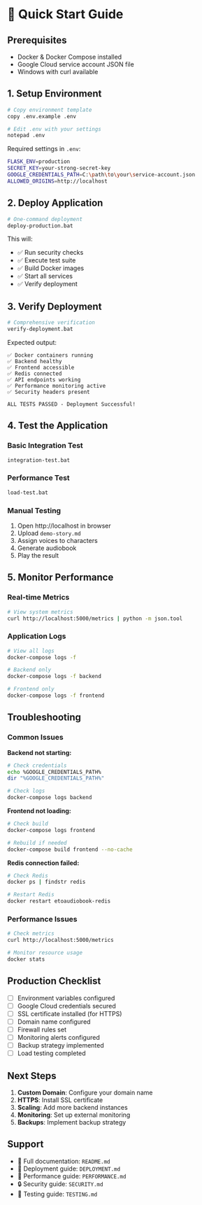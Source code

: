 # 🚀 Quick Start Guide

## Prerequisites
- Docker & Docker Compose installed
- Google Cloud service account JSON file
- Windows with curl available

## 1. Setup Environment

```bash
# Copy environment template
copy .env.example .env

# Edit .env with your settings
notepad .env
```

Required settings in `.env`:
```bash
FLASK_ENV=production
SECRET_KEY=your-strong-secret-key
GOOGLE_CREDENTIALS_PATH=C:\path\to\your\service-account.json
ALLOWED_ORIGINS=http://localhost
```

## 2. Deploy Application

```bash
# One-command deployment
deploy-production.bat
```

This will:
- ✅ Run security checks
- ✅ Execute test suite
- ✅ Build Docker images
- ✅ Start all services
- ✅ Verify deployment

## 3. Verify Deployment

```bash
# Comprehensive verification
verify-deployment.bat
```

Expected output:
```
✅ Docker containers running
✅ Backend healthy
✅ Frontend accessible
✅ Redis connected
✅ API endpoints working
✅ Performance monitoring active
✅ Security headers present

ALL TESTS PASSED - Deployment Successful!
```

## 4. Test the Application

### Basic Integration Test
```bash
integration-test.bat
```

### Performance Test
```bash
load-test.bat
```

### Manual Testing
1. Open http://localhost in browser
2. Upload `demo-story.md`
3. Assign voices to characters
4. Generate audiobook
5. Play the result

## 5. Monitor Performance

### Real-time Metrics
```bash
# View system metrics
curl http://localhost:5000/metrics | python -m json.tool
```

### Application Logs
```bash
# View all logs
docker-compose logs -f

# Backend only
docker-compose logs -f backend

# Frontend only  
docker-compose logs -f frontend
```

## Troubleshooting

### Common Issues

**Backend not starting:**
```bash
# Check credentials
echo %GOOGLE_CREDENTIALS_PATH%
dir "%GOOGLE_CREDENTIALS_PATH%"

# Check logs
docker-compose logs backend
```

**Frontend not loading:**
```bash
# Check build
docker-compose logs frontend

# Rebuild if needed
docker-compose build frontend --no-cache
```

**Redis connection failed:**
```bash
# Check Redis
docker ps | findstr redis

# Restart Redis
docker restart etoaudiobook-redis
```

### Performance Issues
```bash
# Check metrics
curl http://localhost:5000/metrics

# Monitor resource usage
docker stats
```

## Production Checklist

- [ ] Environment variables configured
- [ ] Google Cloud credentials secured
- [ ] SSL certificate installed (for HTTPS)
- [ ] Domain name configured
- [ ] Firewall rules set
- [ ] Monitoring alerts configured
- [ ] Backup strategy implemented
- [ ] Load testing completed

## Next Steps

1. **Custom Domain**: Configure your domain name
2. **HTTPS**: Install SSL certificate
3. **Scaling**: Add more backend instances
4. **Monitoring**: Set up external monitoring
5. **Backups**: Implement backup strategy

## Support

- 📖 Full documentation: `README.md`
- 🔧 Deployment guide: `DEPLOYMENT.md`
- 🚀 Performance guide: `PERFORMANCE.md`
- 🔒 Security guide: `SECURITY.md`
- 🧪 Testing guide: `TESTING.md`